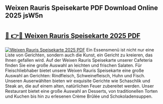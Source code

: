 ## Weixen Rauris Speisekarte PDF Download Online 2025 jsW5n

# <h2><a href="http://gc8etnj.nevu.top/?p=Weixen+Rauris+Speisekarte">🔗 👉🔴 Weixen Rauris Speisekarte 2025 PDF</a></h2>

[![Weixen Rauris Speisekarte 2025 PDF](https://i.imgur.com/dBaPXMq.png)](http://gc8etnj.nevu.top/?p=Weixen+Rauris+Speisekarte)
Ein Essensmenü ist nicht nur eine Liste von Gerichten, sondern auch die Kunst, ein Gericht zu kreieren, das Ihnen gefallen wird. Auf der Weixen Rauris Speisekarte unserer Cafeteria finden Sie eine große Auswahl an leichten und frischen Salaten. Für Fleischliebhaber bietet unsere Weixen Rauris Speisekarte eine große Auswahl an Gerichten: Rindfleisch, Schweinefleisch, Huhn und Fisch. Unseren Auserwählten bieten wir exquisite Gerichte wie Schaschlik und Steak an, die auf einem alten, natürlichen Feuer zubereitet werden. Unser Restaurant bietet eine große Auswahl an Desserts, von traditionellen Torten und Kuchen bis hin zu erlesenen Crème Brûlée und Schokoladensuppen.
